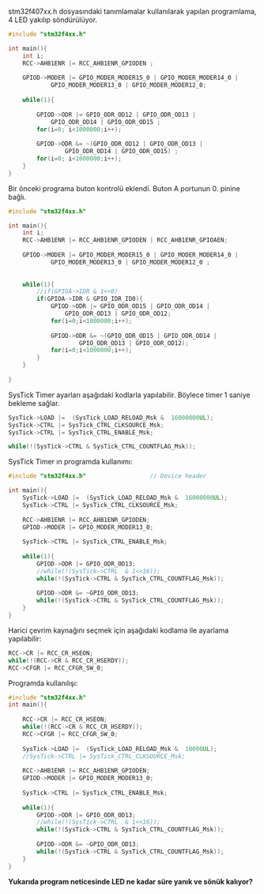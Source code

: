 stm32f407xx.h dosyasındaki tanımlamalar kullanılarak yapılan programlama, 4 LED yakılıp söndürülüyor.

```c
#include "stm32f4xx.h"

int main(){
	int i;
	RCC->AHB1ENR |= RCC_AHB1ENR_GPIODEN ;
	
	GPIOD->MODER |= GPIO_MODER_MODER15_0 | GPIO_MODER_MODER14_0 |
			GPIO_MODER_MODER13_0 | GPIO_MODER_MODER12_0;
	
	while(1){
		
		GPIOD->ODR |= GPIO_ODR_OD12 | GPIO_ODR_OD13 |
			GPIO_ODR_OD14 | GPIO_ODR_OD15 ;
		for(i=0; i<1000000;i++);	
	
		GPIOD->ODR &= ~(GPIO_ODR_OD12 | GPIO_ODR_OD13 |
				GPIO_ODR_OD14 | GPIO_ODR_OD15) ;
		for(i=0; i<1000000;i++);
	}
}
```

Bir önceki programa  buton kontrolü eklendi. Buton A portunun 0. pinine bağlı.


```c
#include "stm32f4xx.h"

int main(){
	int i;
	RCC->AHB1ENR |= RCC_AHB1ENR_GPIODEN | RCC_AHB1ENR_GPIOAEN;
	
	GPIOD->MODER |= GPIO_MODER_MODER15_0 | GPIO_MODER_MODER14_0 |
			GPIO_MODER_MODER13_0 | GPIO_MODER_MODER12_0 ; 
	
	
	while(1){
		//if(GPIOA->IDR & 1<<0)
		if(GPIOA->IDR & GPIO_IDR_ID0){
			GPIOD->ODR |= GPIO_ODR_OD15 | GPIO_ODR_OD14 |
				GPIO_ODR_OD13 | GPIO_ODR_OD12;
			for(i=0;i<1000000;i++);
			
			GPIOD->ODR &= ~(GPIO_ODR_OD15 | GPIO_ODR_OD14 |
					GPIO_ODR_OD13 | GPIO_ODR_OD12);
			for(i=0;i<1000000;i++);
		}
	}
	
}
```

SysTick Timer ayarları aşağıdaki kodlarla yapılabilir. Böylece timer 1 saniye bekleme sağlar.

```c
SysTick->LOAD |=  (SysTick_LOAD_RELOAD_Msk &  16000000UL);
SysTick->CTRL |= SysTick_CTRL_CLKSOURCE_Msk;
SysTick->CTRL |= SysTick_CTRL_ENABLE_Msk;

while(!(SysTick->CTRL & SysTick_CTRL_COUNTFLAG_Msk));
```


SysTick Timer ın programda kullanımı:

```c
#include "stm32f4xx.h"                  // Device header

int main(){
	SysTick->LOAD |=  (SysTick_LOAD_RELOAD_Msk &  16000000UL);
	SysTick->CTRL |= SysTick_CTRL_CLKSOURCE_Msk;
	
	RCC->AHB1ENR |= RCC_AHB1ENR_GPIODEN;
	GPIOD->MODER |= GPIO_MODER_MODER13_0;
	
	SysTick->CTRL |= SysTick_CTRL_ENABLE_Msk;
	
	while(1){
		GPIOD->ODR |= GPIO_ODR_OD13;
		//while(!(SysTick->CTRL  & 1<<16));
		while(!(SysTick->CTRL & SysTick_CTRL_COUNTFLAG_Msk));
		
		GPIOD->ODR &= ~GPIO_ODR_OD13;
		while(!(SysTick->CTRL & SysTick_CTRL_COUNTFLAG_Msk));
	}	
}

```


Harici çevrim kaynağını seçmek için aşağıdaki kodlama ile ayarlama yapılabilir:

```c
RCC->CR |= RCC_CR_HSEON;
while(!(RCC->CR & RCC_CR_HSERDY));
RCC->CFGR |= RCC_CFGR_SW_0;
```


Programda kullanılışı:
```c
#include "stm32f4xx.h"
int main(){
	
	RCC->CR |= RCC_CR_HSEON;
	while(!(RCC->CR & RCC_CR_HSERDY));
	RCC->CFGR |= RCC_CFGR_SW_0;
	
	SysTick->LOAD |=  (SysTick_LOAD_RELOAD_Msk &  10000UL);
	//SysTick->CTRL |= SysTick_CTRL_CLKSOURCE_Msk;
	
	RCC->AHB1ENR |= RCC_AHB1ENR_GPIODEN;
	GPIOD->MODER |= GPIO_MODER_MODER13_0;
	
	SysTick->CTRL |= SysTick_CTRL_ENABLE_Msk;
	
	while(1){
		GPIOD->ODR |= GPIO_ODR_OD13;
		//while(!(SysTick->CTRL  & 1<<16));
		while(!(SysTick->CTRL & SysTick_CTRL_COUNTFLAG_Msk));
		
		GPIOD->ODR &= ~GPIO_ODR_OD13;
		while(!(SysTick->CTRL & SysTick_CTRL_COUNTFLAG_Msk));
	}	
}
```

**Yukarıda program neticesinde LED ne kadar süre yanık ve sönük kalıyor?**
